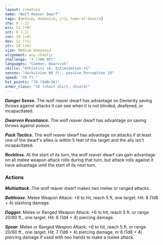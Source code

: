 ```yaml
---
layout: creature
name: "Wolf Reaver Dwarf"
tags: [medium, Humanoid, cr3, tome-of-beasts]
cha: 9 (-1)
wis: 11 (+0)
int: 9 (-1)
con: 19 (+4)
dex: 12 (+1)
str: 18 (+4)
size: Medium Humanoid
alignment: any chaotic
challenge: "3 (700 XP)"
languages: "Common, Dwarvish"
skills: "Athletics +6, Intimidation +1"
senses: "darkvision 60 ft., passive Perception 10"
speed: "35 ft."
hit_points: "76 (9d8+36)"
armor_class: "16 (chain shirt, shield)"
---
```


***Danger Sense.*** The wolf reaver dwarf has advantage on Dexterity saving throws against attacks it can see when it is not blinded, deafened, or incapacitated.

***Dwarven Resistance.*** The wolf reaver dwarf has advantage on saving throws against poison.

***Pack Tactics.*** The wolf reaver dwarf has advantage on attacks if at least one of the dwarf's allies is within 5 feet of the target and the ally isn't incapacitated.

***Reckless.*** At the start of its turn, the wolf reaver dwarf can gain advantage on all melee weapon attack rolls during that turn, but attack rolls against it have advantage until the start of its next turn.

### Actions

***Multiattack.*** The wolf reaver dwarf makes two melee or ranged attacks.

***Battleaxe.*** Melee Weapon Attack: +6 to hit, reach 5 ft, one target. Hit: 8 (1d8 + 4) slashing damage.

***Dagger.*** Melee or Ranged Weapon Attack: +6 to hit, reach 5 ft. or range 20/60 ft., one target. Hit: 6 (1d4 + 4) piercing damage.

***Spear.*** Melee or Ranged Weapon Attack: +6 to hit, reach 5 ft. or range 20/60 ft., one target. Hit: 7 (1d6 + 4) piercing damage, or 8 (1d8 + 4) piercing damage if used with two hands to make a melee attack.

